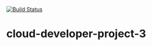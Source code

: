 [![Build Status](https://travis-ci.org/SamuelMB/cloud-developer-project-3.svg?branch=master)](https://travis-ci.org/SamuelMB/cloud-developer-project-3)

# cloud-developer-project-3
